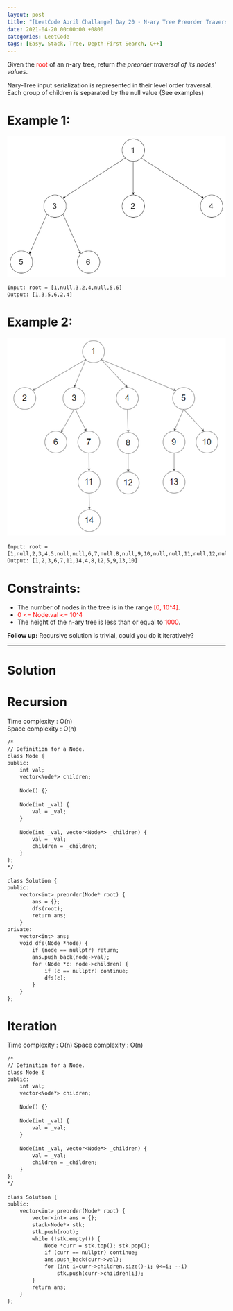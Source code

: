 ```yaml
---
layout: post
title: "[LeetCode April Challange] Day 20 - N-ary Tree Preorder Traversal"
date: 2021-04-20 00:00:00 +0800
categories: LeetCode
tags: [Easy, Stack, Tree, Depth-First Search, C++]
---
```

Given the <font color="red">root</font> of an n-ary tree, return *the preorder traversal of its nodes' values*.

Nary-Tree input serialization is represented in their level order traversal. Each group of children is separated by the null value (See examples)

# Example 1:

![](https://github.com/nshawn4675/nshawn4675.github.io/blob/master/_pic/589_ex1.png?raw=true)

    Input: root = [1,null,3,2,4,null,5,6]
    Output: [1,3,5,6,2,4]

# Example 2:

![](https://github.com/nshawn4675/nshawn4675.github.io/blob/master/_pic/589_ex2.png?raw=true)

    Input: root = [1,null,2,3,4,5,null,null,6,7,null,8,null,9,10,null,null,11,null,12,null,13,null,null,14]
    Output: [1,2,3,6,7,11,14,4,8,12,5,9,13,10]

# Constraints:

- The number of nodes in the tree is in the range <font color="red">[0, 10^4]</font>.
- <font color="red">0 <= Node.val <= 10^4</font>
- The height of the n-ary tree is less than or equal to <font color="red">1000</font>.

**Follow up:** Recursive solution is trivial, could you do it iteratively?

______________________  

# Solution  

# Recursion

Time complexity : O(n)  
Space complexity : O(n)  

    /*
    // Definition for a Node.
    class Node {
    public:
        int val;
        vector<Node*> children;

        Node() {}

        Node(int _val) {
            val = _val;
        }

        Node(int _val, vector<Node*> _children) {
            val = _val;
            children = _children;
        }
    };
    */

    class Solution {
    public:
        vector<int> preorder(Node* root) {
            ans = {};
            dfs(root);
            return ans;
        }
    private:
        vector<int> ans;
        void dfs(Node *node) {
            if (node == nullptr) return;
            ans.push_back(node->val);
            for (Node *c: node->children) {
                if (c == nullptr) continue;
                dfs(c);
            }
        }
    };

# Iteration  

Time complexity : O(n)
Space complexity : O(n)  

    /*
    // Definition for a Node.
    class Node {
    public:
        int val;
        vector<Node*> children;

        Node() {}

        Node(int _val) {
            val = _val;
        }

        Node(int _val, vector<Node*> _children) {
            val = _val;
            children = _children;
        }
    };
    */

    class Solution {
    public:
        vector<int> preorder(Node* root) {
            vector<int> ans = {};
            stack<Node*> stk;
            stk.push(root);
            while (!stk.empty()) {
                Node *curr = stk.top(); stk.pop();
                if (curr == nullptr) continue;
                ans.push_back(curr->val);
                for (int i=curr->children.size()-1; 0<=i; --i)
                    stk.push(curr->children[i]);
            }
            return ans;
        }
    };
